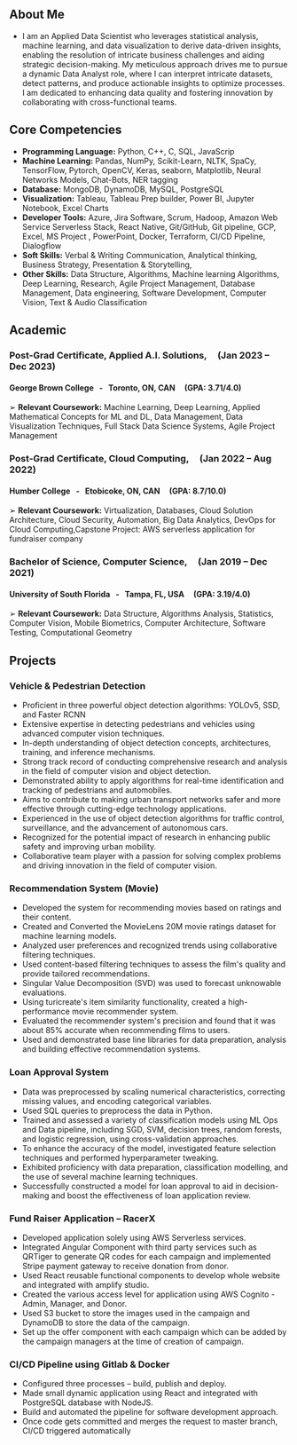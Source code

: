## About Me
*  I am an Applied Data Scientist who leverages statistical analysis, machine learning, and data visualization to derive data-driven insights, enabling the resolution of intricate business challenges and aiding strategic decision-making. My meticulous approach drives me to pursue a dynamic Data Analyst role, where I can interpret intricate datasets, detect patterns, and produce actionable insights to optimize processes. I am dedicated to enhancing data quality and fostering innovation by collaborating with cross-functional teams.

## Core Competencies
*  **Programming Language:** Python, C++, C, SQL, JavaScrip
*  **Machine Learning:** Pandas, NumPy, Scikit-Learn, NLTK, SpaCy, TensorFlow, Pytorch, OpenCV, Keras, seaborn, Matplotlib, Neural Networks Models, Chat-Bots, NER tagging
*  **Database:** MongoDB, DynamoDB, MySQL, PostgreSQL
*  **Visualization:** Tableau, Tableau Prep builder, Power BI, Jupyter Notebook, Excel Charts
*  **Developer Tools:** Azure, Jira Software, Scrum, Hadoop, Amazon Web Service Serverless Stack, React Native, Git/GitHub, Git pipeline, GCP, Excel, MS Project , PowerPoint, Docker, Terraform, CI/CD Pipeline, Dialogflow
*  **Soft Skills:** Verbal & Writing Communication, Analytical thinking, Business Strategy, Presentation & Storytelling,
*  **Other Skills:** Data Structure, Algorithms, Machine learning Algorithms, Deep Learning, Research, Agile Project Management, Database Management, Data engineering, Software Development, Computer Vision, Text & Audio Classification

## Academic
### Post-Grad Certificate, Applied A.I. Solutions, &nbsp; &nbsp; (Jan 2023 – Dec 2023)
#### George Brown College &nbsp; - &nbsp; Toronto, ON, CAN  &nbsp; &nbsp; (GPA: 3.71/4.0)                                                                                                                               
➢  **Relevant Coursework:** Machine Learning, Deep Learning, Applied Mathematical Concepts for ML and DL, Data Management, 
Data Visualization Techniques, Full Stack Data Science Systems, Agile Project Management
### Post-Grad Certificate, Cloud Computing, &nbsp; &nbsp; (Jan 2022 – Aug 2022)
#### Humber College &nbsp; - &nbsp; Etobicoke, ON, CAN   &nbsp; &nbsp; (GPA: 8.7/10.0)
➢  **Relevant Coursework:** Virtualization, Databases, Cloud Solution Architecture, Cloud Security, Automation, Big Data Analytics, 
DevOps for Cloud Computing,Capstone Project: AWS serverless application for fundraiser company
### Bachelor of Science, Computer Science, &nbsp; &nbsp; (Jan 2019 – Dec 2021)
#### University of South Florida &nbsp; - &nbsp; Tampa, FL, USA  &nbsp; &nbsp; (GPA: 3.19/4.0)
➢  **Relevant Coursework:** Data Structure, Algorithms Analysis, Statistics, Computer Vision, Mobile Biometrics, 
Computer Architecture, Software Testing, Computational Geometry

## Projects
### Vehicle & Pedestrian Detection
*	Proficient in three powerful object detection algorithms: YOLOv5, SSD, and Faster RCNN
*	Extensive expertise in detecting pedestrians and vehicles using advanced computer vision techniques.
*	In-depth understanding of object detection concepts, architectures, training, and inference mechanisms. 
*	Strong track record of conducting comprehensive research and analysis in the field of computer vision and object detection.
*	Demonstrated ability to apply algorithms for real-time identification and tracking of pedestrians and automobiles.
*	Aims to contribute to making urban transport networks safer and more effective through cutting-edge technology applications.
*	Experienced in the use of object detection algorithms for traffic control, surveillance, and the advancement of autonomous cars.
*	Recognized for the potential impact of research in enhancing public safety and improving urban mobility.
*	Collaborative team player with a passion for solving complex problems and driving innovation in the field of computer vision.

### Recommendation System (Movie)
*  Developed the system for recommending movies based on ratings and their content.
*  Created and Converted the MovieLens 20M movie ratings dataset for machine learning models.
*  Analyzed user preferences and recognized trends using collaborative filtering techniques.
*  Used content-based filtering techniques to assess the film's quality and provide tailored recommendations.
*  Singular Value Decomposition (SVD) was used to forecast unknowable evaluations.
*  Using turicreate's item similarity functionality, created a high-performance movie recommender system.
*  Evaluated the recommender system's precision and found that it was about 85% accurate when recommending films to users.
*  Used and demonstrated base line libraries for data preparation, analysis and building effective recommendation systems.

### Loan Approval System
*  Data was preprocessed by scaling numerical characteristics, correcting missing values, and encoding categorical variables.
*  Used SQL queries to preprocess the data in Python.
*  Trained and assessed a variety of classification models using ML Ops and Data pipeline, including SGD, SVM, decision trees, random forests, and logistic regression, using cross-validation approaches.
*  To enhance the accuracy of the model, investigated feature selection techniques and performed hyperparameter tweaking.
*  Exhibited proficiency with data preparation, classification modelling, and the use of several machine learning techniques.
*  Successfully constructed a model for loan approval to aid in decision-making and boost the effectiveness of loan application review.

### Fund Raiser Application – RacerX 
*  Developed application solely using AWS Serverless services.
*  Integrated Angular Component with third party services such as QRTiger to generate QR codes for each campaign and implemented Stripe payment gateway to receive donation from donor.
*  Used React reusable functional components to develop whole website and integrated with amplify studio.
*  Created the various access level for application using AWS Cognito - Admin, Manager, and Donor.
*  Used S3 bucket to store the images used in the campaign and DynamoDB to store the data of the campaign.
*  Set up the offer component with each campaign which can be added by the campaign managers at the time of creation of campaign.

### CI/CD Pipeline using Gitlab & Docker
* Configured three processes – build, publish and deploy. 
* Made small dynamic application using React and integrated with PostgreSQL database with NodeJS.
* Build and automated the pipeline for software development approach.
* Once code gets committed and merges the request to master branch, CI/CD triggered automatically
